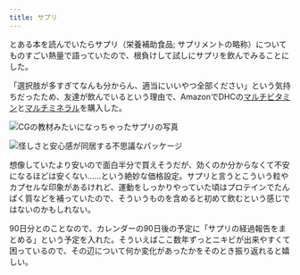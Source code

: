 ```yaml
---
title: サプリ
---
```

とある本を読んでいたらサプリ（栄養補助食品; サプリメントの略称）についてものすごい熱量で語っていたので、根負けして試しにサプリを飲んでみることにした。

「選択肢が多すぎてなんも分からん、適当にいいやつ全部ください」という気持ちだったため、友達が飲んでいるという理由で、AmazonでDHCの[マルチビタミン](https://www.amazon.co.jp/dp/B00GX1E3R6?th=1)と[マルチミネラル](https://www.amazon.co.jp/dp/B01MSSWA5K)を購入した。

![](https://lh4.googleusercontent.com/Xk5OIy4kyRVaVoct4LosB2Ik4RMEdUdmEd0Fded_TqEY2LTkMXL5FhMmw7ITCozv5MFSAP79JY-9wlgCnEEEf5EatG8nGbapiUGL-ubyXYJgGr2AmWiXnwlK8bl8usSWX13UV0_iDyoZzsnKo80VYjBYfMmoi-G2F8ZokhrKsdCVVIUHqUoNSQY- "CGの教材みたいになっちゃったサプリの写真")

![](https://lh6.googleusercontent.com/i2knqCtuMMO3K3Mx3XQmBY82lx04Bb-znmnITxig5LhHwNr3aXRda2UHIlsiInbFma4FzStnQALG62sWkRnZx8rS6VcA12OHHZZf4nctE7d60xqZ-IUYRRiH6oB1gj-FF9CzJrXU6F8yJly053YmybJ5vrLM06KvGGRG48a6ls5C1EvrX_Q9uFW3 "怪しさと安心感が同居する不思議なパッケージ")

想像していたより安いので面白半分で買えそうだが、効くのか分からなくて不安になるほどは安くない……という絶妙な価格設定。サプリと言うとこういう粒やカプセルな印象があるけれど、運動をしっかりやっていた頃はプロテインでたんぱく質などを補っていたので、そういうものを含めると初めて飲むという感じではないのかもしれない。

90日分とのことなので、カレンダーの90日後の予定に「サプリの経過報告をまとめる」という予定を入れた。そういえばここ数年ずっとニキビが出来やすくて困っているので、その辺について何か変化があったかをそのとき振り返れると嬉しい。
